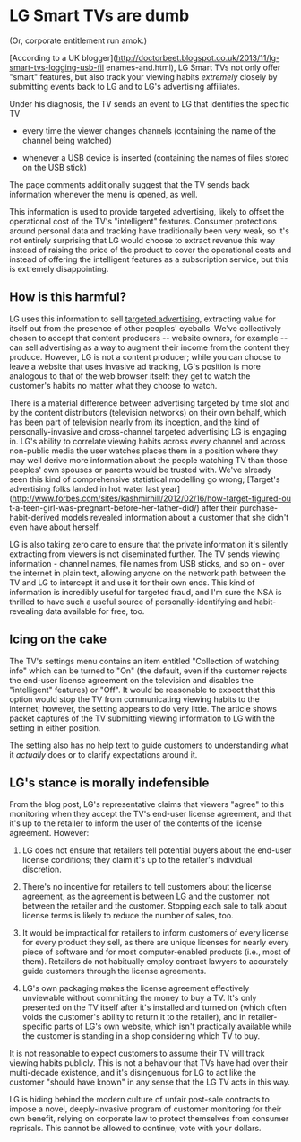 # LG Smart TVs are dumb

(Or, corporate entitlement run amok.)

[According to a UK
blogger](http://doctorbeet.blogspot.co.uk/2013/11/lg-smart-tvs-logging-usb-fil
enames-and.html), LG Smart TVs not only offer "smart" features, but also
track your viewing habits _extremely_ closely by submitting events back to LG
and to LG's advertising affiliates.

Under his diagnosis, the TV sends an event to LG that identifies the specific TV

* every time the viewer changes channels (containing the name of the channel being watched)

* whenever a USB device is inserted (containing the names of files stored on the USB stick)

The page comments additionally suggest that the TV sends back information
whenever the menu is opened, as well.

This information is used to provide targeted advertising, likely to offset
the operational cost of the TV's "intelligent" features. Consumer protections
around personal data and tracking have traditionally been very weak, so it's
not entirely surprising that LG would choose to extract revenue this way
instead of raising the price of the product to cover the operational costs and instead of offering the intelligent features as a subscription service, but this is extremely disappointing.

## How is this harmful?

LG uses this information to sell [targeted
advertising](http://us.lgsmartad.com/main/main.lge), extracting value for
itself out from the presence of other peoples' eyeballs. We've collectively
chosen to accept that content producers -- website owners, for example -- can
sell advertising as a way to augment their income from the content they
produce. However, LG is not a content producer; while you can choose to leave
a website that uses invasive ad tracking, LG's position is more analogous to
that of the web browser itself: they get to watch the customer's habits no matter what they choose to watch.

There is a material difference between advertising targeted by time slot and
by the content distributors (television networks) on their own behalf, which
has been part of television nearly from its inception, and the kind of
personally-invasive and cross-channel targeted advertising LG is engaging in.
LG's ability to correlate viewing habits across every channel and across
non-public media the user watches places them in a position where they may
well derive more information about the people watching TV than those peoples'
own spouses or parents would be trusted with. We've already seen this kind of
comprehensive statistical modelling go wrong; [Target's advertising folks
landed in hot water last
year](http://www.forbes.com/sites/kashmirhill/2012/02/16/how-target-figured-ou
 t-a-teen-girl-was-pregnant-before-her-father-did/) after their
purchase-habit-derived models revealed information about a customer that she
didn't even have about herself.

LG is also taking zero care to ensure that the private information it's
silently extracting from viewers is not diseminated further. The TV sends
viewing information - channel names, file names from USB sticks, and so on -
over the internet in plain text, allowing anyone on the network path between
the TV and LG to intercept it and use it for their own ends. This kind of
information is incredibly useful for targeted fraud, and I'm sure the NSA is
thrilled to have such a useful source of personally-identifying and
habit-revealing data available for free, too.

## Icing on the cake

The TV's settings menu contains an item entitled "Collection of watching
info" which can be turned to "On" (the default, even if the customer rejects
the end-user license agreement on the television and disables the
"intelligent" features) or "Off". It would be reasonable to expect that this
option would stop the TV from communicating viewing habits to the internet;
however, the setting appears to do very little. The article shows packet
captures of the TV submitting viewing information to LG with the setting in
either position.

The setting also has no help text to guide customers to understanding what it
_actually_ does or to clarify expectations around it.

## LG's stance is morally indefensible

From the blog post, LG's representative claims that viewers "agree" to this
monitoring when they accept the TV's end-user license agreement, and that
it's up to the retailer to inform the user of the contents of the license
agreement. However:

1. LG does not ensure that retailers tell potential buyers about the end-user license conditions; they claim it's up to the retailer's individual discretion.

2. There's no incentive for retailers to tell customers about the license agreement, as the agreement is between LG and the customer, not between the retailer and the customer. Stopping each sale to talk about license terms is likely to reduce the number of sales, too.

3. It would be impractical for retailers to inform customers of every license for every product they sell, as there are unique licenses for nearly every piece of software and for most computer-enabled products (i.e., most of them). Retailers do not habitually employ contract lawyers to accurately guide customers through the license agreements.

4. LG's own packaging makes the license agreement effectively unviewable without committing the money to buy a TV. It's only presented on the TV itself after it's installed and turned on (which often voids the customer's ability to return it to the retailer), and in retailer-specific parts of LG's own website, which isn't practically available while the customer is standing in a shop considering which TV to buy.

It is not reasonable to expect customers to assume their TV will track
viewing habits publicly. This is not a behaviour that TVs have had over their
multi-decade existence, and it's disingenuous for LG to act like the customer
"should have known" in any sense that the LG TV acts in this way.

LG is hiding behind the modern culture of unfair post-sale contracts to
impose a novel, deeply-invasive program of customer monitoring for their own
benefit, relying on corporate law to protect themselves from consumer
reprisals. This cannot be allowed to continue; vote with your dollars.

